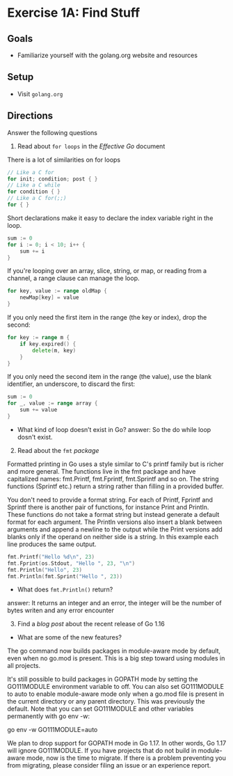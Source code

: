 # Exercise 1A: Find Stuff

## Goals

- Familiarize yourself with the golang.org website and resources

## Setup

- Visit `golang.org`

## Directions

Answer the following questions

1. Read about `for loops` in the _Effective Go_ document

There is a lot of similarities on for loops 

```go
// Like a C for
for init; condition; post { }
// Like a C while
for condition { }
// Like a C for(;;)
for { }
```

 Short declarations make it easy to declare the index variable right in the loop. 

```go
sum := 0
for i := 0; i < 10; i++ {
    sum += i
}
```

If you're looping over an array, slice, string, or map, or reading from a channel, a range clause can manage the loop. 

```go
for key, value := range oldMap {
    newMap[key] = value
}
```

 If you only need the first item in the range (the key or index), drop the second: 

```go
for key := range m {
    if key.expired() {
        delete(m, key)
    }
}
```

If you only need the second item in the range (the value), use the blank identifier, an underscore, to discard the first: 

```go
sum := 0
for _, value := range array {
    sum += value
}
```

- What kind of loop doesn’t exist in Go?
answer: So the do while loop dosn't exist.


2. Read about the `fmt` _package_

Formatted printing in Go uses a style similar to C's printf family but is richer and more general. The functions live in the fmt package and have capitalized names: fmt.Printf, fmt.Fprintf, fmt.Sprintf and so on. The string functions (Sprintf etc.) return a string rather than filling in a provided buffer.

You don't need to provide a format string. For each of Printf, Fprintf and Sprintf there is another pair of functions, for instance Print and Println. These functions do not take a format string but instead generate a default format for each argument. The Println versions also insert a blank between arguments and append a newline to the output while the Print versions add blanks only if the operand on neither side is a string. In this example each line produces the same output. 

```go
fmt.Printf("Hello %d\n", 23)
fmt.Fprint(os.Stdout, "Hello ", 23, "\n")
fmt.Println("Hello", 23)
fmt.Println(fmt.Sprint("Hello ", 23))
```

- What does `fmt.Println()` return?

answer: It returns an integer and an error, the integer will be the number of bytes writen and any error encounter

3. Find a _blog post_ about the recent release of Go 1.16

- What are some of the new features?

The go command now builds packages in module-aware mode by default, even when no go.mod is present. This is a big step toward using modules in all projects.

It's still possible to build packages in GOPATH mode by setting the GO111MODULE environment variable to off. You can also set GO111MODULE to auto to enable module-aware mode only when a go.mod file is present in the current directory or any parent directory. This was previously the default. Note that you can set GO111MODULE and other variables permanently with go env -w:

go env -w GO111MODULE=auto

We plan to drop support for GOPATH mode in Go 1.17. In other words, Go 1.17 will ignore GO111MODULE. If you have projects that do not build in module-aware mode, now is the time to migrate. If there is a problem preventing you from migrating, please consider filing an issue or an experience report.
